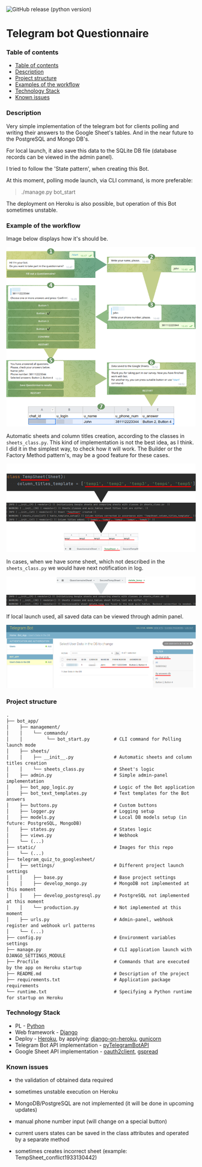 ![GitHub release (python version)](https://img.shields.io/badge/python-3.9-informational)
# Telegram bot Questionnaire 

### Table of contents
* [Table of contents](#table-of-content)
* [Description](#description)
* [Project structure](#project-structure)
* [Examples of the workflow](#examples-of-the-workflow)
* [Technology Stack](#technology-stack)
* [Known issues](#known-issues)

### Description
Very simple implementation of the telegram bot for clients polling and writing their answers to the Google Sheet's tables.
And in the near future to the PostgreSQL and Mongo DB's. 

For local launch, it also save this data to the SQLite DB file (database records can be viewed in the admin panel).

I tried to follow the 'State pattern', when creating this Bot.


At this moment, polling mode launch, via CLI command, is more preferable: 
> ./manage.py bot_start

The deployment on Heroku is also possible, but operation of this Bot sometimes unstable. 

### Example of the workflow
Image below displays how it's should be.

<p align="center">
  <img src="/static/workflow.png?raw=true" alt="Workflow example"/>
</p>

Automatic sheets and column titles creation, according to the classes in ```sheets_class.py```. This kind of implementation is not the
best idea, as I think. I did it in the simplest way, to check how it will work. The Builder or the Factory Method pattern's, may be a good feature for these cases.

<p align="center">
  <img src="/static/sheet_autocreating.png?raw=true" alt="Sheet automatic creation"/>
</p>

In cases, when we have some sheet, which not described in the ```sheets_class.py``` we would have next notification in
log.

<p align="center">
  <img src="/static/unused_sheet_notifying.png?raw=true" alt="Unused sheet notification"/>
</p>

If local launch used, all saved data can be viewed through admin panel.

<p align="center">
  <img src="/static/admin_panel.png?raw=true" alt="Admin panel records"/>
</p>

### Project structure
    .
    ├── bot_app/
    │    ├── management/
    │    │    └── commands/
    │    │         └── bot_start.py         # CLI command for Polling launch mode
    │    ├── sheets/
    │    │    ├── __init__.py               # Automatic sheets and column titles creation
    │    │    └── sheets_class.py           # Sheet's logic
    │    ├── admin.py                       # Simple admin-panel implementation
    │    ├── bot_app_logic.py               # Logic of the Bot application
    │    ├── bot_text_templates.py          # Text templates for the Bot answers 
    │    ├── buttons.py                     # Custom buttons
    │    ├── logger.py                      # Logging setup
    │    ├── models.py                      # Local DB models setup (in future: PostgreSQL, MongoDB)
    │    ├── states.py                      # States logic
    │    ├── views.py                       # Webhook
    │    └── (...)
    ├── static/                             # Images for this repo
    │    └── (...)
    ├── telegram_quiz_to_googlesheet/
    │    ├── settings/                      # Different project launch settings
    │    │    ├── base.py                   # Base project settings
    │    │    ├── develop_mongo.py          # MongoDB not implemented at this moment
    │    │    ├── develop_postgresql.py     # PostgreSQL not implemented at this moment
    │    │    └── production.py             # Not implemented at this moment
    │    ├── urls.py                        # Admin-panel, webhook register and webhook url patterns
    │    └── (...)
    ├── config.py                           # Environment variables settings
    ├── manage.py                           # CLI application launch with DJANGO_SETTINGS_MODULE
    ├── Procfile                            # Commands that are executed by the app on Heroku startup
    ├── README.md                           # Description of the project
    ├── requirements.txt                    # Application package requirements
    └── runtime.txt                         # Specifying a Python runtime for startup on Heroku

### Technology Stack
* PL - [Python](https://www.python.org/)
* Web framework - [Django](https://www.djangoproject.com/)
* Deploy - [Heroku](https://www.heroku.com/), by applying: [django-on-heroku](https://github.com/pkrefta/django-on-heroku), [gunicorn](https://gunicorn.org/)
* Telegram Bot API implementation - [pyTelegramBotAPI](https://github.com/eternnoir/pyTelegramBotAPI)
* Google Sheet API implementation - [oauth2client](https://github.com/googleapis/oauth2client), [gspread](https://github.com/burnash/gspread)



### Known issues
* the validation of obtained data required

* sometimes unstable execution on Heroku

* MongoDB/PostgreSQL are not implemented (it will be done in upcoming updates)

* manual phone number input (will change on a special button)

* current users states can be saved in the class attributes and operated by a separate method

* sometimes creates incorrect sheet (example: TempSheet_conflict1933130442)